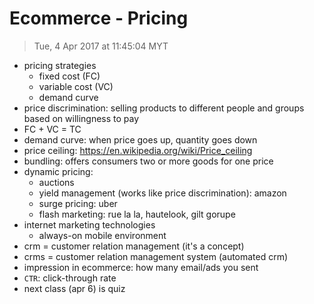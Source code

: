 # Ecommerce - Pricing
> Tue, 4 Apr 2017 at 11:45:04 MYT

- pricing strategies
    - fixed cost (FC)
    - variable cost (VC)
    - demand curve
- price discrimination: selling products to different people and groups based on willingness to pay
- FC + VC = TC
- demand curve: when price goes up, quantity goes down
- price ceiling: https://en.wikipedia.org/wiki/Price_ceiling
- bundling: offers consumers two or more goods for one price
- dynamic pricing:
    - auctions
    - yield management (works like price discrimination): amazon
    - surge pricing: uber
    - flash marketing: rue la la, hautelook, gilt gorupe
- internet marketing technologies
    - always-on mobile environment
- crm = customer relation management (it's a concept)
- crms = customer relation management system (automated crm)
- impression in ecommerce: how many email/ads you sent
- `CTR`: click-through rate
- next class (apr 6) is quiz

